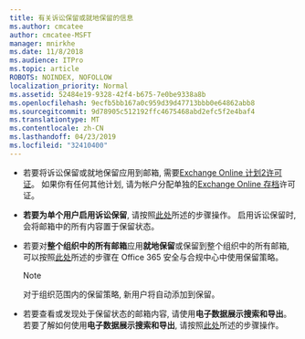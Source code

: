 ```yaml
---
title: 有关诉讼保留或就地保留的信息
ms.author: cmcatee
author: cmcatee-MSFT
manager: mnirkhe
ms.date: 11/8/2018
ms.audience: ITPro
ms.topic: article
ROBOTS: NOINDEX, NOFOLLOW
localization_priority: Normal
ms.assetid: 52484e19-9328-42f4-b675-7e0be9338a8b
ms.openlocfilehash: 9ecfb5bb167a0c959d39d47713bbb0e64862abb8
ms.sourcegitcommit: 9d78905c512192ffc4675468abd2efc5f2e4baf4
ms.translationtype: MT
ms.contentlocale: zh-CN
ms.lasthandoff: 04/23/2019
ms.locfileid: "32410400"
---
```

- 若要将诉讼保留或就地保留应用到邮箱, 需要[Exchange Online 计划2许可证](https://docs.microsoft.com/office365/servicedescriptions/office-365-platform-service-description/office-365-plan-options)。 如果你有任何其他计划, 请为帐户分配单独的[Exchange Online 存档](https://docs.microsoft.com/office365/servicedescriptions/exchange-online-archiving-service-description/exchange-online-archiving-service-description)许可证。 
    
- **若要为单个用户启用诉讼保留**, 请按照[此处](https://docs.microsoft.com/office365/SecurityCompliance/place-a-mailbox-on-litigation-hold)所述的步骤操作。 启用诉讼保留时, 会将邮箱中的所有内容置于保留状态。
    
- 若要对**整个组织中的所有邮箱**应用**就地保留**或保留到整个组织中的所有邮箱, 可以按照[此处](https://docs.microsoft.com/Office365/securitycompliance/retention-policies )所述的步骤在 Office 365 安全与合规中心中使用保留策略。
    
    > [!NOTE]
    > 对于组织范围内的保留策略, 新用户将自动添加到保留。 
  
- 若要查看或发现处于保留状态的邮箱内容, 请使用**电子数据展示搜索和导出**。 若要了解如何使用**电子数据展示搜索和导出**, 请按照[此处](https://docs.microsoft.com/office365/securitycompliance/export-search-results)所述的步骤操作。
    

